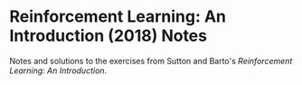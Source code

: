 # Reinforcement Learning: An Introduction (2018) Notes
Notes and solutions to the exercises from Sutton and Barto's *Reinforcement Learning: An Introduction*.
